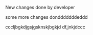 New changes done by developer

some more changes dondddddddeddd


cccljbgkdjgsjgsknskjbgkjd
df,jnkjdccc

